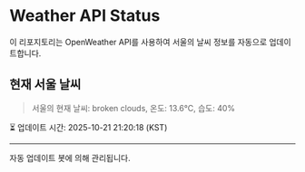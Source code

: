 
# Weather API Status

이 리포지토리는 OpenWeather API를 사용하여 서울의 날씨 정보를 자동으로 업데이트합니다.

## 현재 서울 날씨
> 서울의 현재 날씨: broken clouds, 온도: 13.6°C, 습도: 40%

⏳ 업데이트 시간: 2025-10-21 21:20:18 (KST)

---
자동 업데이트 봇에 의해 관리됩니다.
